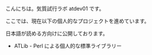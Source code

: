 こんにちは。気質試行ラボ atdev01 です。

ここでは、現在以下の個人的なプロジェクトを進めています。

日本語が読める方向けに公開しております。

- ATLib - Perl による個人的な標準ライブラリー


<!---
Kishitsu-Shiko-Lab/Kishitsu-Shiko-Lab is a ✨ special ✨ repository because its `README.md` (this file) appears on your GitHub profile.
You can click the Preview link to take a look at your changes.
--->
